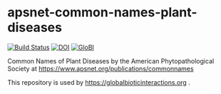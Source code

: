 # apsnet-common-names-plant-diseases
[![Build Status](https://travis-ci.org/globalbioticinteractions/aps.svg)](https://travis-ci.org/globalbioticinteractions/aps) [![DOI](https://zenodo.org/badge/64882486.svg)](https://zenodo.org/badge/latestdoi/64882486) [![GloBI](http://api.globalbioticinteractions.org/interaction.svg?accordingTo=globi:globalbioticinteractions/aps)](http://globalbioticinteractions.org/?accordingTo=globi:globalbioticinteractions/aps)

Common Names of Plant Diseases by the American Phytopathological Society at https://www.apsnet.org/publications/commonnames

This repository is used by https://globalbioticinteractions.org .
